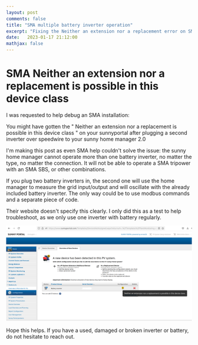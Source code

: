 ```yaml
---
layout: post
comments: false
title: "SMA multiple battery inverter operation"
excerpt: "Fixing the Neither an extension nor a replacement error on SMA inverters"
date:   2023-01-17 21:12:00
mathjax: false
---
```


# SMA Neither an extension nor a replacement is possible in this device class

I was requested to help debug an SMA installation:

You might have gotten the " Neither an extension nor a replacement is possible in this device class " on your sunnyportal after plugging a second inverter over speedwire to your sunny home manager 2.0

I'm making this post as even SMA help couldn't solve the issue: the sunny home manager cannot operate more than one battery inverter, no matter the type, no matter the connection. It will not be able to operate a SMA tripower with an SMA SBS, or other combinations.

If you plug two battery inverters in, the second one will use the home manager to measure the grid input/output and will oscillate with the already included battery inverter. The only way could be to use modbus commands and a separate piece of code.


Their website doesn't specify this clearly. I only did this as a test to help troubleshoot, as we only use one inverter with battery regularly.

<div class="imgcap">
<img src="/assets/solar-2023-01-17/Screenshot from 2025-03-15 08-42-34.png">
</div>

Hope this helps. If you have a used, damaged or broken inverter or battery, do not hesitate to reach out.